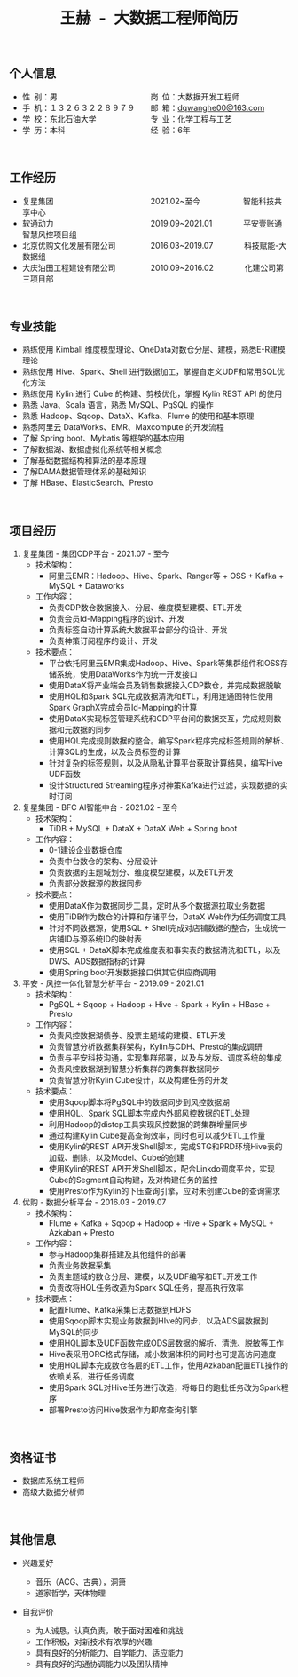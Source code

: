 <center>
     <h1>王赫&ensp;-&ensp;大数据工程师简历</h1>
</center>

&nbsp;
&nbsp;

## 个人信息

* 性&ensp;别：男&emsp;&emsp;&emsp;&emsp;&emsp;&emsp;&emsp;&emsp;&emsp;&emsp;&emsp;&emsp;岗&ensp;位：大数据开发工程师  
* 手&ensp;机：１３２６３２２８９７９&emsp;&emsp;邮&ensp;箱：dqwanghe00@163.com
* 学&ensp;校：东北石油大学&emsp;&emsp;&emsp;&emsp;&emsp;&emsp;&emsp;专&ensp;业：化学工程与工艺
* 学&ensp;历：本科&emsp;&emsp;&emsp;&emsp;&emsp;&emsp;&emsp;&emsp;&emsp;&emsp;&emsp;经&ensp;验：6年

&nbsp;

## 工作经历

* 复星集团&emsp;&emsp;&emsp;&emsp;&emsp;&emsp;&emsp;&emsp;&emsp;&emsp;&emsp;&emsp;&ensp;2021.02~至今&emsp;&emsp;&emsp;&emsp;&emsp;&ensp;智能科技共享中心
* 软通动力&emsp;&emsp;&emsp;&emsp;&emsp;&emsp;&emsp;&emsp;&emsp;&emsp;&emsp;&emsp;&ensp;2019.09~2021.01&emsp;&emsp;&emsp;&emsp;平安壹账通智慧风控项目组
* 北京优购文化发展有限公司&emsp;&emsp;&emsp;&emsp;&ensp;2016.03~2019.07&emsp;&emsp;&emsp;&emsp;科技赋能-大数据组
* 大庆油田工程建设有限公司&emsp;&emsp;&emsp;&emsp;&ensp;2010.09~2016.02&emsp;&emsp;&emsp;&emsp;化建公司第三项目部

&nbsp;

## 专业技能

* 熟练使用 Kimball 维度模型理论、OneData对数仓分层、建模，熟悉E-R建模理论
* 熟练使用 Hive、Spark、Shell 进行数据加工，掌握自定义UDF和常用SQL优化方法
* 熟练使用 Kylin 进行 Cube 的构建、剪枝优化，掌握 Kylin REST API 的使用
* 熟悉 Java、Scala 语言，熟悉 MySQL、PgSQL 的操作
* 熟悉 Hadoop、Sqoop、DataX、Kafka、Flume 的使用和基本原理
* 熟悉阿里云 DataWorks、EMR、Maxcompute 的开发流程
* 了解 Spring boot、Mybatis 等框架的基本应用
* 了解数据湖、数据虚拟化系统等相关概念
* 了解基础数据结构和算法的基本原理
* 了解DAMA数据管理体系的基础知识
* 了解 HBase、ElasticSearch、Presto

&nbsp;

## 项目经历

1. 复星集团 - 集团CDP平台 - 2021.07 - 至今
    * 技术架构：
      * 阿里云EMR：Hadoop、Hive、Spark、Ranger等 + OSS + Kafka + MySQL + Dataworks
    * 工作内容：
      * 负责CDP数仓数据接入、分层、维度模型建模、ETL开发
      * 负责会员Id-Mapping程序的设计、开发
      * 负责标签自动计算系统大数据平台部分的设计、开发
      * 负责神策订阅程序的设计、开发
    * 技术要点：
      * 平台依托阿里云EMR集成Hadoop、Hive、Spark等集群组件和OSS存储系统，使用DataWorks作为统一开发接口
      * 使用DataX将产业端会员及销售数据接入CDP数仓，并完成数据脱敏
      * 使用HQL和Spark SQL完成数据清洗和ETL，利用连通图特性使用Spark GraphX完成会员Id-Mapping的计算
      * 使用DataX实现标签管理系统和CDP平台间的数据交互，完成规则数据和元数据的同步
      * 使用HQL完成规则数据的整合。编写Spark程序完成标签规则的解析、计算SQL的生成，以及会员标签的计算
      * 针对复杂的标签规则，以及从隐私计算平台获取计算结果，编写Hive UDF函数
      * 设计Structured Streaming程序对神策Kafka进行过滤，实现数据的实时订阅
&nbsp;
2. 复星集团 - BFC AI智能中台 - 2021.02 - 至今
    * 技术架构：
      * TiDB + MySQL + DataX + DataX Web + Spring boot
    * 工作内容：
      * 0-1建设企业数据仓库
      * 负责中台数仓的架构、分层设计
      * 负责数据的主题域划分、维度模型建模，以及ETL开发
      * 负责部分数据源的数据同步
    * 技术要点：
      * 使用DataX作为数据同步工具，定时从多个数据源拉取业务数据
      * 使用TiDB作为数仓的计算和存储平台，DataX Web作为任务调度工具
      * 针对不同数据源，使用SQL + Shell完成对店铺数据的整合，生成统一店铺ID与源系统ID的映射表
      * 使用SQL + DataX脚本完成维度表和事实表的数据清洗和ETL，以及DWS、ADS数据指标的计算
      * 使用Spring boot开发数据接口供其它供应商调用
&nbsp;
3. 平安 - 风控一体化智慧分析平台 - 2019.09 - 2021.01
    * 技术架构：
      * PgSQL + Sqoop + Hadoop + Hive + Spark + Kylin + HBase + Presto
    * 工作内容：
      * 负责风控数据湖债券、股票主题域的建模、ETL开发
      * 负责智慧分析数据集群架构，Kylin与CDH、Presto的集成调研
      * 负责与平安科技沟通，实现集群部署，以及与发版、调度系统的集成
      * 负责风控数据湖到智慧分析集群的跨集群数据同步
      * 负责智慧分析Kylin Cube设计，以及构建任务的开发
    * 技术要点：
      * 使用Sqoop脚本将PgSQL中的数据同步到风控数据湖
      * 使用HQL、Spark SQL脚本完成内外部风控数据的ETL处理
      * 利用Hadoop的distcp工具实现风控数据的跨集群增量同步
      * 通过构建Kylin Cube提高查询效率，同时也可以减少ETL工作量
      * 使用Kylin的REST API开发Shell脚本，完成STG和PRD环境Hive表的加载、删除，以及Model、Cube的创建
      * 使用Kylin的REST API开发Shell脚本，配合Linkdo调度平台，实现Cube的Segment自动构建，及对构建任务的监控
      * 使用Presto作为Kylin的下压查询引擎，应对未创建Cube的查询需求
&nbsp;
4. 优购 - 数据分析平台 - 2016.03 - 2019.07
    * 技术架构：
      * Flume + Kafka + Sqoop + Hadoop + Hive + Spark + MySQL + Azkaban + Presto
    * 工作内容：
      * 参与Hadoop集群搭建及其他组件的部署
      * 负责业务数据采集
      * 负责主题域的数仓分层、建模，以及UDF编写和ETL开发工作
      * 负责改将HQL任务改造为Spark SQL任务，提高执行效率
    * 技术要点：
      * 配置Flume、Kafka采集日志数据到HDFS
      * 使用Sqoop脚本实现业务数据到HIve的同步，以及ADS层数据到MySQL的同步
      * 使用HQL脚本及UDF函数完成ODS层数据的解析、清洗、脱敏等工作
      * Hive表采用ORC格式存储，减小数据体积的同时也可提高访问速度
      * 使用HQL脚本完成数仓各层的ETL工作，使用Azkaban配置ETL操作的依赖关系，进行任务调度
      * 使用Spark SQL对Hive任务进行改造，将每日的跑批任务改为Spark程序
      * 部署Presto访问Hive数据作为即席查询引擎

&nbsp;

## 资格证书

* 数据库系统工程师
* 高级大数据分析师

&nbsp;

## 其他信息

* 兴趣爱好
  * 音乐（ACG、古典），洞箫
  * 道家哲学，天体物理

* 自我评价
  * 为人诚恳，认真负责，敢于面对困难和挑战
  * 工作积极，对新技术有浓厚的兴趣
  * 具有良好的分析能力、自学能力、适应能力
  * 具有良好的沟通协调能力以及团队精神
